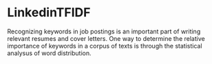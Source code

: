 # LinkedinTFIDF

Recognizing keywords in job postings is an important part of writing relevant resumes and cover letters. One way to determine the relative importance of keywords in a corpus of texts is through the statistical analysus of word distribution.


